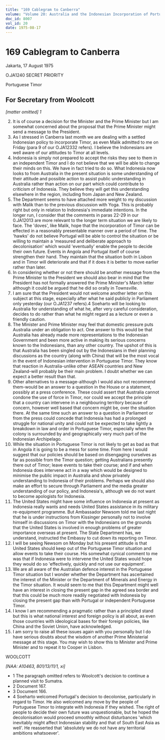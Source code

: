 ```yaml
---
title: "169 Cablegram to Canberra"
volume: "Volume 20: Australia and the Indonesian Incorporation of Portuguese Timor, 1974-1976"
doc_id: 8007
vol_id: 20
date: 1975-08-17
---
```


# 169 Cablegram to Canberra

Jakarta, 17 August 1975

O.JA1240 SECRET PRIORITY

Portuguese Timor

## For Secretary from Woolcott

_[matter omitted] 1_

  2. It is of course a decision for the Minister and the Prime Minister but I am somewhat concerned about the proposal that the Prime Minister might send a message to the President.
  3. As I stressed in Canberra last month we are dealing with a settled Indonesian policy to incorporate Timor, as even Malik admitted to me on Friday (para 9 of our O.JA12332 refers). I believe the Indonesians are well aware of our attitudes to Timor at all levels.
  4. Indonesia is simply not prepared to accept the risks they see to them in an independent Timor and I do not believe that we will be able to change their minds on this. We have in fact tried to do so. What Indonesia now looks to from Australia in the present situation is some understanding of their attitude and possible action to assist public understanding in Australia rather than action on our part which could contribute to criticism of Indonesia. They believe they will get this understanding elsewhere in the region, including from Japan and New Zealand.
  5. The Department seems to have attached more weight to my discussion with Malik than to the previous discussion with Yoga. This is probably right but only in relation to Indonesia's immediate intentions. In the longer run, I consider that the comments in paras 22-29 in our 0.JA12013 are more relevant to the longer term situation we are likely to face. The 'doves', like Malik, hope that the incorporation of Timor can be effected in a reasonably presentable manner over a period of time. The 'hawks' do not believe Portugal will be able to control the situation or be willing to maintain a 'measured and deliberate approach to decolonisation' which would 'eventually' enable the people to decide their own future. Events in Angola and Portugal itself of course strengthen their hand. They maintain that the situation both in Lisbon and in Timor will deteriorate and that if it does it is better to move earlier rather than later.
  6. In considering whether or not there should be another message from the Prime Minister to the President we should also bear in mind that the President has not formally answered the Prime Minister's March letter although it could be argued that he did so orally in Townsville.
  7. I am sure that the President would not welcome another letter on this subject at this stage, especially after what he said publicly in Parliament only yesterday (our O.JA1237 refers).4 Soeharto will be looking to Australia for understanding of what he, after very careful consideration, decides to do rather than what he might regard as a lecture or even a friendly caution.
  8. The Minister and Prime Minister may feel that domestic pressure puts Australia under an obligation to act. One answer to this would be that Australia has already made more representations to the Indonesian Government and been more active in making its serious concerns known to the Indonesians, than any other country. The upshot of this is that Australia has been singled out by the Indonesians in their planning discussions as the country (along with China) that will be the most vocal in the event of Indonesian intervention in Portuguese Timor. They know that reaction in Australia-unlike other ASEAN countries and New Zealand-will probably be their main problem. I doubt whether we can expect a better result than that.
  9. Other alternatives to a message-although I would also not recommend them-would be an answer to a question in the House or a statement, possibly at a press conference. These could assert that Australia cannot condone the use of force in Timor, nor could we accept the principle that a country can intervene in a neighbouring territory because of concern, however well based that concern might be, over the situation there. At the same time such an answer to a question in Parliament or from the press could concede that Indonesia has had a prolonged struggle for national unity and could not be expected to take lightly a breakdown in law and order in Portuguese Timor, especially when the colony is surrounded by and geographically very much part of the Indonesian Archipelago.
  10. While the situation in Portuguese Timor is not likely to get as bad as that in Angola it is going to be a mess for some time. From here I would suggest that our policies should be based on disengaging ourselves as far as possible from the Timor question; getting Australians presently there out of Timor; leave events to take their course; and if and when Indonesia does intervene act in a way which would be designed to minimise the public impact in Australia and show privately understanding to Indonesia of their problems. Perhaps we should also make an effort to secure through Parliament and the media greater understanding of our policy, and Indonesia's, although we do not want to become apologists for Indonesia.
  11. The United States might have some influence on Indonesia at present as Indonesia really wants and needs United States assistance in its military re-equipment programme. But Ambassador Newsom told me last night that he is under instructions from Kissinger personally not to involve himself in discussions on Timor with the Indonesians on the grounds that the United States is involved in enough problems of greater importance overseas at present. The State Department has, we understand, instructed the Embassy to cut down its reporting on Timor.
  12. I will be seeing Newsom on Monday but his present attitude is that United States should keep out of the Portuguese Timor situation and allow events to take their course. His somewhat cynical comment to me was that if Indonesia were to intervene the United States would hope they would do so 'effectively, quickly and not use our equipment'.
  13. We are all aware of the Australian defence interest in the Portuguese Timor situation but I wonder whether the Department has ascertained the interest of the Minister or the Department of Minerals and Energy in the Timor situation. It would seem to me that this Department might well have an interest in closing the present gap in the agreed sea border and that this could be much more readily negotiated with Indonesia by closing the present gap than with Portugal or independent Portuguese Timor.
  14. I know I am recommending a pragmatic rather than a principled stand but this is what national interest and foreign policy is all about, as even those countries with ideological bases for their foreign policies, like China and the Soviet Union, have acknowledged.
  15. I am sorry to raise all these issues again with you personally but I do have serious doubts about the wisdom of another Prime Ministerial message at this stage. You may wish to show this to Minister and Prime Minister and to repeat it to Cooper in Lisbon.



WOOLCOTT

_[NAA: A10463, 801/13/11/1, xi]_

  * 1 The paragraph omitted refers to Woolcott's decision to continue a planned visit to Sumatra. 
  * 2 Document 167.
  * 3 Document 166.
  * 4 Soeharto welcomed Portugal's decision to decolonise, particularly in regard to Timor. He also welcomed any move by the people of Portuguese Timor to integrate with Indonesia if they wished. The right of people to decide their own future was unquestionable, but he hoped the decolonisation would proceed smoothly without disturbances 'which inevitably might affect Indonesian stability and that of South East Asia as well'. He reasserted that 'absolutely we do not have any territorial ambitions whatsoever'.


